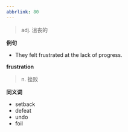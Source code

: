```yaml
---
abbrlink: 80
---
```

> adj. 沮丧的

**例句**

- They felt frustrated at the lack of progress.

**frustration**

> n. 挫败

**同义词**

- setback
- defeat
- undo
- foil